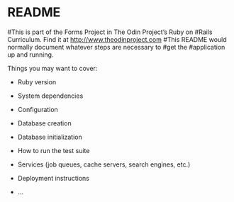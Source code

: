# README

#This is part of the Forms Project in The Odin Project’s Ruby on #Rails Curriculum. Find it at http://www.theodinproject.com
#This README would normally document whatever steps are necessary to #get the
#application up and running.


Things you may want to cover:

* Ruby version

* System dependencies

* Configuration

* Database creation

* Database initialization

* How to run the test suite

* Services (job queues, cache servers, search engines, etc.)

* Deployment instructions

* ...
